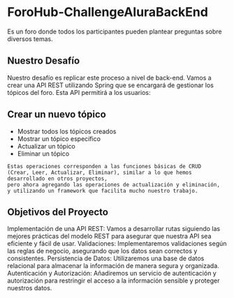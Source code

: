 # ForoHub-ChallengeAluraBackEnd
Es un foro  donde todos los participantes pueden plantear preguntas sobre diversos temas.

## Nuestro Desafío
Nuestro desafío es replicar este proceso a nivel de back-end. Vamos a crear una API REST utilizando Spring que se encargará de gestionar los tópicos del foro. Esta API permitirá a los usuarios:

## Crear un nuevo tópico
* Mostrar todos los tópicos creados
* Mostrar un tópico específico
* Actualizar un tópico
* Eliminar un tópico

```
Estas operaciones corresponden a las funciones básicas de CRUD
(Crear, Leer, Actualizar, Eliminar), similar a lo que hemos desarrollado en otros proyectos,
pero ahora agregando las operaciones de actualización y eliminación,
y utilizando un framework que facilita mucho nuestro trabajo.
```

## Objetivos del Proyecto
Implementación de una API REST: Vamos a desarrollar rutas siguiendo las mejores prácticas del modelo REST para asegurar que nuestra API sea eficiente y fácil de usar.
Validaciones: Implementaremos validaciones según las reglas de negocio, asegurando que los datos sean correctos y consistentes.
Persistencia de Datos: Utilizaremos una base de datos relacional para almacenar la información de manera segura y organizada.
Autenticación y Autorización: Añadiremos un servicio de autenticación y autorización para restringir el acceso a la información sensible y proteger nuestros datos.

